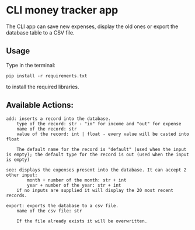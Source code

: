 # CLI money tracker app

The CLI app can save new expenses, display the old ones or export the database table to a CSV file.

## Usage
Type in the terminal:

    pip install -r requirements.txt
to install the required libraries.

## Available Actions:

    add: inserts a record into the database.
        type of the record: str - "in" for income and "out" for expense
        name of the record: str
        value of the record: int | float - every value will be casted into float

        The default name for the record is "default" (used when the input is empty); the default type for the record is out (used when the input is empty)

    see: displays the expenses present into the database. It can accept 2 other input:
            month + number of the month: str + int
            year + number of the year: str + int
        if no inputs are supplied it will display the 20 most recent records.
        
    export: exports the database to a csv file.
        name of the csv file: str

        If the file already exists it will be overwritten.
